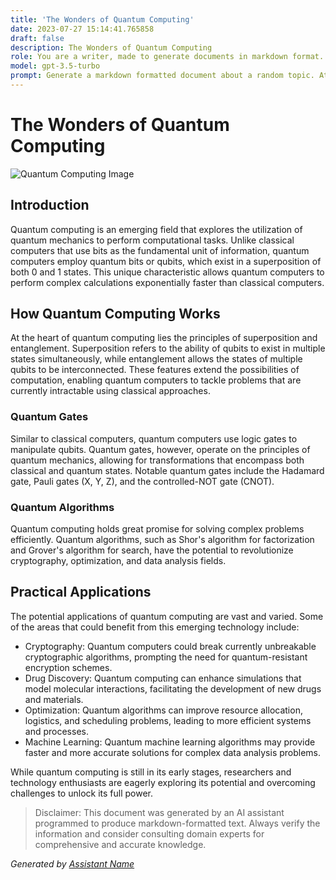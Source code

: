 ```yaml
---
title: 'The Wonders of Quantum Computing'
date: 2023-07-27 15:14:41.765858
draft: false
description: The Wonders of Quantum Computing
role: You are a writer, made to generate documents in markdown format. It is very important that all of the documents you generate are in valid markdown format.
model: gpt-3.5-turbo
prompt: Generate a markdown formatted document about a random topic. At the bottom, include a disclaimer explaining that the document was generated by you. The first line of the document should be the title. Make sure that the entire document is in proper markdown format, using a mix of various tags to make the document visually appealing.
---
```


# The Wonders of Quantum Computing

![Quantum Computing Image](https://example.com/quantum_computing_image.jpg)

## Introduction

Quantum computing is an emerging field that explores the utilization of quantum mechanics to perform computational tasks. Unlike classical computers that use bits as the fundamental unit of information, quantum computers employ quantum bits or qubits, which exist in a superposition of both 0 and 1 states. This unique characteristic allows quantum computers to perform complex calculations exponentially faster than classical computers.

## How Quantum Computing Works

At the heart of quantum computing lies the principles of superposition and entanglement. Superposition refers to the ability of qubits to exist in multiple states simultaneously, while entanglement allows the states of multiple qubits to be interconnected. These features extend the possibilities of computation, enabling quantum computers to tackle problems that are currently intractable using classical approaches.

### Quantum Gates

Similar to classical computers, quantum computers use logic gates to manipulate qubits. Quantum gates, however, operate on the principles of quantum mechanics, allowing for transformations that encompass both classical and quantum states. Notable quantum gates include the Hadamard gate, Pauli gates (X, Y, Z), and the controlled-NOT gate (CNOT).

### Quantum Algorithms

Quantum computing holds great promise for solving complex problems efficiently. Quantum algorithms, such as Shor's algorithm for factorization and Grover's algorithm for search, have the potential to revolutionize cryptography, optimization, and data analysis fields.

## Practical Applications

The potential applications of quantum computing are vast and varied. Some of the areas that could benefit from this emerging technology include:

- Cryptography: Quantum computers could break currently unbreakable cryptographic algorithms, prompting the need for quantum-resistant encryption schemes.
- Drug Discovery: Quantum computing can enhance simulations that model molecular interactions, facilitating the development of new drugs and materials.
- Optimization: Quantum algorithms can improve resource allocation, logistics, and scheduling problems, leading to more efficient systems and processes.
- Machine Learning: Quantum machine learning algorithms may provide faster and more accurate solutions for complex data analysis problems.

While quantum computing is still in its early stages, researchers and technology enthusiasts are eagerly exploring its potential and overcoming challenges to unlock its full power.

> Disclaimer: This document was generated by an AI assistant programmed to produce markdown-formatted text. Always verify the information and consider consulting domain experts for comprehensive and accurate knowledge.

_Generated by [Assistant Name](https://example.com)_